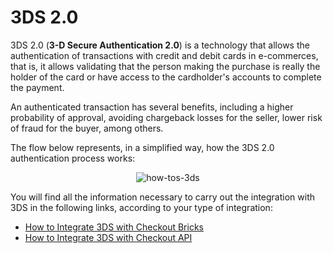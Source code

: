 # 3DS 2.0

3DS 2.0 (**3-D Secure Authentication 2.0**) is a technology that allows the authentication of transactions with credit and debit cards in e-commerces, that is, it allows validating that the person making the purchase is really the holder of the card or have access to the cardholder's accounts to complete the payment.

An authenticated transaction has several benefits, including a higher probability of approval, avoiding chargeback losses for the seller, lower risk of fraud for the buyer, among others.

The flow below represents, in a simplified way, how the 3DS 2.0 authentication process works:

<center>

![how-tos-3ds](how-tos/improve-approval-3ds-en.gif)

</center>

You will find all the information necessary to carry out the integration with 3DS in the following links, according to your type of integration:

- [How to Integrate 3DS with Checkout Bricks](/developers/en/docs/checkout-bricks/how-tos/integrate-3ds)
- [How to Integrate 3DS with Checkout API](/developers/en/docs/checkout-api/how-tos/integrate-3ds)